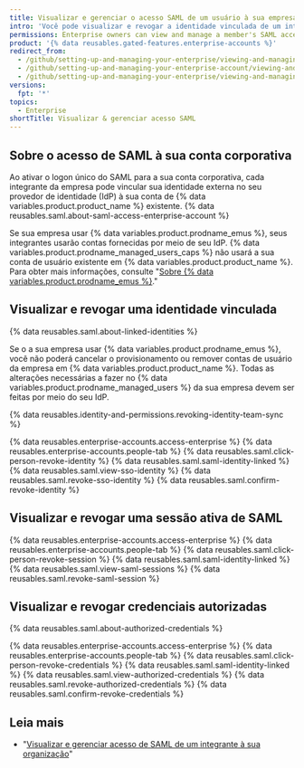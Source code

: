 ```yaml
---
title: Visualizar e gerenciar o acesso SAML de um usuário à sua empresa
intro: 'Você pode visualizar e revogar a identidade vinculada de um integrante da empresa, as sessões ativas e as credenciais autorizadas.'
permissions: Enterprise owners can view and manage a member's SAML access to an organization.
product: '{% data reusables.gated-features.enterprise-accounts %}'
redirect_from:
  - /github/setting-up-and-managing-your-enterprise/viewing-and-managing-a-users-saml-access-to-your-enterprise-account
  - /github/setting-up-and-managing-your-enterprise-account/viewing-and-managing-a-users-saml-access-to-your-enterprise-account
  - /github/setting-up-and-managing-your-enterprise/viewing-and-managing-a-users-saml-access-to-your-enterprise
versions:
  fpt: '*'
topics:
  - Enterprise
shortTitle: Visualizar & gerenciar acesso SAML
---
```


## Sobre o acesso de SAML à sua conta corporativa

Ao ativar o logon único do SAML para a sua conta corporativa, cada integrante da empresa pode vincular sua identidade externa no seu provedor de identidade (IdP) à sua conta de {% data variables.product.product_name %} existente. {% data reusables.saml.about-saml-access-enterprise-account %}

Se sua empresa usar {% data variables.product.prodname_emus %}, seus integrantes usarão contas fornecidas por meio de seu IdP. {% data variables.product.prodname_managed_users_caps %} não usará a sua conta de usuário existente em {% data variables.product.product_name %}. Para obter mais informações, consulte "[Sobre {% data variables.product.prodname_emus %}](/github/setting-up-and-managing-your-enterprise/managing-your-enterprise-users-with-your-identity-provider/about-enterprise-managed-users)."

## Visualizar e revogar uma identidade vinculada

{% data reusables.saml.about-linked-identities %}

Se o a sua empresa usar {% data variables.product.prodname_emus %}, você não poderá cancelar o provisionamento ou remover contas de usuário da empresa em {% data variables.product.product_name %}. Todas as alterações necessárias a fazer no {% data variables.product.prodname_managed_users %} da sua empresa devem ser feitas por meio do seu IdP.

{% data reusables.identity-and-permissions.revoking-identity-team-sync %}

{% data reusables.enterprise-accounts.access-enterprise %}
{% data reusables.enterprise-accounts.people-tab %}
{% data reusables.saml.click-person-revoke-identity %}
{% data reusables.saml.saml-identity-linked %}
{% data reusables.saml.view-sso-identity %}
{% data reusables.saml.revoke-sso-identity %}
{% data reusables.saml.confirm-revoke-identity %}

## Visualizar e revogar uma sessão ativa de SAML

{% data reusables.enterprise-accounts.access-enterprise %}
{% data reusables.enterprise-accounts.people-tab %}
{% data reusables.saml.click-person-revoke-session %}
{% data reusables.saml.saml-identity-linked %}
{% data reusables.saml.view-saml-sessions %}
{% data reusables.saml.revoke-saml-session %}

## Visualizar e revogar credenciais autorizadas

{% data reusables.saml.about-authorized-credentials %}

{% data reusables.enterprise-accounts.access-enterprise %}
{% data reusables.enterprise-accounts.people-tab %}
{% data reusables.saml.click-person-revoke-credentials %}
{% data reusables.saml.saml-identity-linked %}
{% data reusables.saml.view-authorized-credentials %}
{% data reusables.saml.revoke-authorized-credentials %}
{% data reusables.saml.confirm-revoke-credentials %}

## Leia mais

- "[Visualizar e gerenciar acesso de SAML de um integrante à sua organização](/organizations/granting-access-to-your-organization-with-saml-single-sign-on/viewing-and-managing-a-members-saml-access-to-your-organization)"
